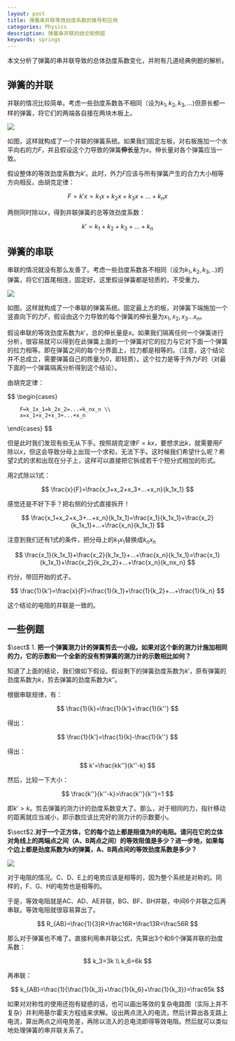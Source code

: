 ```yaml
---
layout: post
title: 弹簧串并联等效劲度系数的推导和应用
categories: Physics
description: 弹簧串并联的结论和例题
keywords: springs
---
```




本文分析了弹簧的串并联导致的总体劲度系数变化，并附有几道经典例题的解析。



## 弹簧的并联

并联的情况比较简单。考虑一些劲度系数各不相同（设为$k_1,k_2,k_3,...$)但原长都一样的弹簧，将它们的两端各自接在两块木板上。

![](/images/Physics/parallel.png)

如图，这样就构成了一个并联的弹簧系统。如果我们固定左板，对右板施加一个水平向右的力$F$，并且假设这个力导致的弹簧**伸长**量为$x$。伸长量对各个弹簧应当一致。

假设整体的等效劲度系数为$k'$。此时，外力$F$应该与所有弹簧产生的合力大小相等方向相反。由胡克定律：

$$
F=k'x=k_1x+k_2x+k_3x+...+k_nx
$$

两侧同时除以$x$，得到并联弹簧的总等效劲度系数：

$$
k'=k_1+k_2+k_3+...+k_n
$$



## 弹簧的串联

串联的情况就没有那么友善了。考虑一些劲度系数各不相同（设为$k_1,k_2,k_3,..$)的弹簧，将它们首尾相连，固定好。这里假设弹簧都是轻质的，不受重力。

![](/images/Physics/series.png)

如图，这样就构成了一个串联的弹簧系统。固定最上方的板，对弹簧下端施加一个竖直向下的力$F$，假设由这个力导致的每个弹簧的伸长量为$x_1,x_2,x_3...x_n$。

假设串联的等效劲度系数为$k'$，总的伸长量是$x$。如果我们隔离任何一个弹簧进行分析，很容易就可以得到在此弹簧上面的一个弹簧对它的拉力与它对下面一个弹簧的拉力相等。即在弹簧之间的每个分界面上，拉力都是相等的。（注意，这个结论并不总成立，需要弹簧自己的质量为0，即轻质）。这个拉力是等于外力$F$的（对最下面的一个弹簧隔离分析得到这个结论）。



由胡克定律：

$$
\begin{cases}

        
        F=k_1x_1=k_2x_2=...=k_nx_n \\
        x=x_1+x_2+x_3+...+x_n
        

\end{cases}
$$

但是此时我们发现有些无从下手。按照胡克定律$F=kx$，要想求出$k$，就需要用$F$除以$x$，但这会导致分母上出现一个求和，无法下手。这时候我们希望什么呢？希望2式的求和出现在分子上，这样可以直接把它拆成若干个短分式相加的形式。

用2式除以1式：

$$
\frac{x}{F}=\frac{x_1+x_2+x_3+...+x_n}{k_1x_1}
$$

感觉还是不好下手？把右侧的分式直接拆开！

$$
\frac{x_1+x_2+x_3+...+x_n}{k_1x_1}=\frac{x_1}{k_1x_1}+\frac{x_2}{k_1x_1}+...+\frac{x_n}{k_1x_1}
$$

注意到我们还有1式的条件，把分母上的$k_1x_1$替换成$k_nx_n$

$$
\frac{x_1}{k_1x_1}+\frac{x_2}{k_1x_1}+...+\frac{x_n}{k_1x_1}=\frac{x_1}{k_1x_1}+\frac{x_2}{k_2x_2}+...+\frac{x_n}{k_nx_n}
$$

约分，带回开始的式子。

$$
\frac{1}{k'}=\frac{x}{F}=\frac{1}{k_1}+\frac{1}{k_2}+...+\frac{1}{k_n}
$$

这个结论的电阻的并联是一致的。



## 一些例题

$\sect$ 1. **把一个弹簧测力计的弹簧剪去一小段。如果对这个新的测力计施加相同的力，它的示数和一个全新的没有剪弹簧的测力计的示数相比如何？**



知道了上面的结论，我们做如下假设。假设剩下的弹簧劲度系数为$k'$，原有弹簧的劲度系数为$k$，剪去弹簧的劲度系数为$k''$。

根据串联规律，有：

$$
\frac{1}{k}=\frac{1}{k'}+\frac{1}{k''}
$$

得出：

$$
\frac{1}{k'}=\frac{1}{k}-\frac{1}{k''}
$$

得出：

$$
k'=\frac{kk''}{k''-k}
$$

然后，比较一下大小：

$$
\frac{k''}{k''-k}>\frac{k''}{k''}=1
$$

即$k'>k$。剪去弹簧的测力计的劲度系数变大了。那么，对于相同的力，指针移动的距离就应当减小，即示数应该比完好的测力计的示数要小。



$\sect$2.**对于一个正方体，它的每个边上都是阻值为R的电阻。请问在它的立体对角线上的两端点之间（A、B两点之间）的等效阻值是多少？进一步地，如果每个边上都是劲度系数为k的弹簧，A、B两点间的等效劲度系数是多少？**

![](/images/Physics/cubeRandk.png)

对于电阻的情况。C、D、E上的电势应该是相等的，因为整个系统是对称的。同样的，F、G、H的电势也是相等的。

于是，等效电阻就是AC、AD、AE并联，BG、BF、BH并联，中间6个并联之后再串联。等效电阻就很容易算出了。

$$
R_{AB}=\frac{1}{3}R+\frac16R+\frac13R=\frac56R
$$

那么对于弹簧也不难了。直接利用串并联公式，先算出3个和6个弹簧并联的劲度系数：

$$
k_3=3k
\\
k_6=6k
$$

再串联：

$$
k_{AB}=\frac{1}{\frac{1}{k_3}+\frac{1}{k_6}+\frac{1}{k_3}}=\frac65k
$$

如果对对称性的使用还抱有疑惑的话，也可以画出等效的复杂电路图（实际上并不复杂）并利用基尔霍夫方程组来求解。设出两点流入的电流，然后计算出各支路上电流，算出两点之间电势差，再除以流入的总电流即得等效电阻。然后就可以类似地处理弹簧的串并联关系了。
